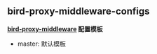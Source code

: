 ## bird-proxy-middleware-configs

**[bird-proxy-middleware](https://github.com/AngusYang9/bird-proxy-middleware) 配置模板**

- master: 默认模板
